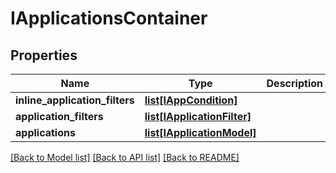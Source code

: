 # IApplicationsContainer

## Properties
Name | Type | Description | Notes
------------ | ------------- | ------------- | -------------
**inline_application_filters** | [**list[IAppCondition]**](IAppCondition.md) |  | [optional] 
**application_filters** | [**list[IApplicationFilter]**](IApplicationFilter.md) |  | [optional] 
**applications** | [**list[IApplicationModel]**](IApplicationModel.md) |  | [optional] 

[[Back to Model list]](../README.md#documentation-for-models) [[Back to API list]](../README.md#documentation-for-api-endpoints) [[Back to README]](../README.md)


